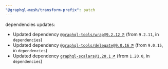```yaml
---
"@graphql-mesh/transform-prefix": patch
---
```

dependencies updates:
  - Updated dependency [`@graphql-tools/wrap@9.2.12` ↗︎](https://www.npmjs.com/package/@graphql-tools/wrap/v/9.2.12) (from `9.2.11`, in `dependencies`)
  - Updated dependency [`@graphql-tools/delegate@9.0.16` ↗︎](https://www.npmjs.com/package/@graphql-tools/delegate/v/9.0.16) (from `9.0.15`, in `dependencies`)
  - Updated dependency [`graphql-scalars@1.20.1` ↗︎](https://www.npmjs.com/package/graphql-scalars/v/1.20.1) (from `1.20.0`, in `dependencies`)
